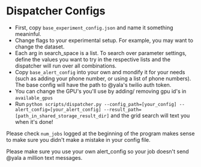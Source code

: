 # Dispatcher Configs
- First, copy `base_experiment_config.json` and name it something meaninful.
- Change flags to your experimental setup. For example, you may want to change the dataset.
- Each arg in search_space is a list. To search over parameter settings, define the values you want to try in the respective lists and the dispatcher will run over all combinations.
- Copy `base_alert_config` into your own and mondify it for your needs (such as adding your phone number, or using a list of phone numbers). The base config will have the path to @yala's twilio auth token.
- You can change the GPU's you'll use by adding/ removing gpu id's in `available_gpus`
- Run `python scripts/dispatcher.py --config_path=[your_config] --alert_config=[your_alert_config] --result_path=[path_in_shared_storage_result_dir]`  and the grid search will text you when it's done!

Please check `num_jobs` logged at the beginning of the program makes sense to make sure you didn't make a mistake in your config file.

Please make sure you use your own alert_config so your job doesn't send @yala a million text messages.